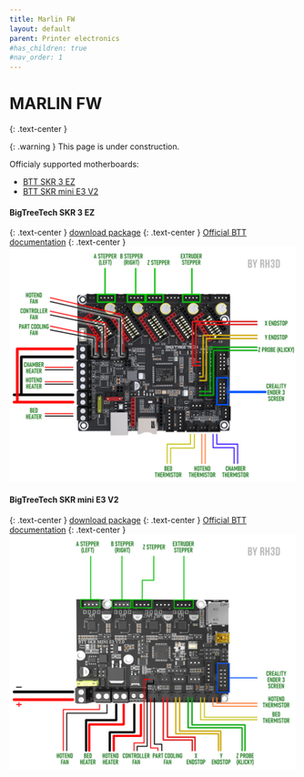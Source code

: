 ```yaml
---
title: Marlin FW
layout: default
parent: Printer electronics
#has_children: true
#nav_order: 1
---
```

# MARLIN FW
{: .text-center }

{: .warning }
This page is under construction.

Officialy supported motherboards:
- [BTT SKR 3 EZ]
- [BTT SKR mini E3 V2]

#### BigTreeTech SKR 3 EZ
{: .text-center }
[download package](./assets/fw/E3NG_M2.1.x_config_SKR3EZ.zip)
{: .text-center }
[Official BTT documentation](https://github.com/bigtreetech/SKR-3/tree/master/Hardware%20(SKR%203%20EZ))
{: .text-center }
![](./assets/images/diagram/SKR3EZ_MARLIN_WD.png)

#### BigTreeTech SKR mini E3 V2
{: .text-center }
[download package](./assets/fw/E3NG_M2.1.x_config_SKRminiE3v2.zip)
{: .text-center }
[Official BTT documentation](https://github.com/bigtreetech/BIGTREETECH-SKR-mini-E3/tree/master/hardware/BTT%20SKR%20MINI%20E3%20V2.0/Hardware)
{: .text-center }
![](./assets/images/diagram/SKRminiE3v2_MARLIN_WD.png)

[BTT SKR 3 EZ]: https://rh3d.xyz/marlin.html#bigtreetech-skr-3-ez
[BTT SKR mini E3 V2]: https://rh3d.xyz/marlin.html#bigtreetech-skr-mini-e3-v2
